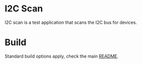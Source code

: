 # I2C Scan
I2C scan is a test application that scans the I2C bus for devices.

# Build
Standard build options apply, check the main [README](../../README.md).
